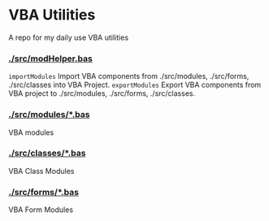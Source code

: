 # VBA Utilities

A repo for my daily use VBA utilities

### [./src/modHelper.bas](https://github.com/ashtonfei/vba-utils/blob/main/src/modHelper.bas)

`importModules` Import VBA components from ./src/modules, ./src/forms, ./src/classes into VBA Project.
`exportModules` Export VBA components from VBA project to ./src/modules, ./src/forms, ./src/classes.

### [./src/modules/\*.bas](https://github.com/ashtonfei/vba-utils/tree/main/src/modules)

VBA modules

### [./src/classes/\*.bas](https://github.com/ashtonfei/vba-utils/tree/main/src/classes)

VBA Class Modules

### [./src/forms/\*.bas](https://github.com/ashtonfei/vba-utils/tree/main/src/forms)

VBA Form Modules
